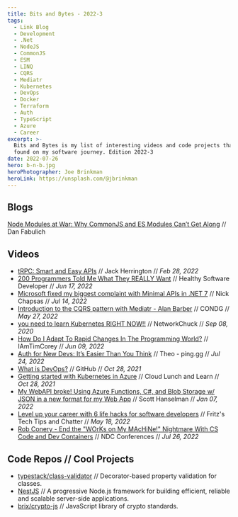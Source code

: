 ```yaml
---
title: Bits and Bytes - 2022-3
tags:
  - Link Blog
  - Development
  - .Net
  - NodeJS
  - CommonJS
  - ESM
  - LINQ
  - CQRS
  - Mediatr
  - Kubernetes
  - DevOps
  - Docker
  - Terraform
  - Auth
  - TypeScript
  - Azure
  - Career
excerpt: >-
  Bits and Bytes is my list of interesting videos and code projects that I've
  found on my software journey. Edition 2022-3
date: 2022-07-26
hero: b-n-b.jpg
heroPhotographer: Joe Brinkman
heroLink: https://unsplash.com/@jbrinkman
---
```


## Blogs

[Node Modules at War: Why CommonJS and ES Modules Can’t Get Along](https://redfin.engineering/node-modules-at-war-why-commonjs-and-es-modules-cant-get-along-9617135eeca1) // Dan Fabulich

## Videos

- [tRPC: Smart and Easy APIs](https://youtu.be/Lam0cYOEst8) // Jack Herrington // _Feb 28, 2022_
- [200 Programmers Told Me What They REALLY Want](https://youtu.be/WXGEXwL64aM) // Healthy Software Developer // _Jun 17, 2022_
- [Microsoft fixed my biggest complaint with Minimal APIs in .NET 7](https://youtu.be/-i4rP0LGY5U) // Nick Chapsas // _Jul 14, 2022_
- [Introduction to the CQRS pattern with Mediatr - Alan Barber](https://youtu.be/7B22Pdt-J2s) // CONDG // _May 27, 2022_
- [you need to learn Kubernetes RIGHT NOW!!](https://youtu.be/7bA0gTroJjw) // NetworkChuck // _Sep 08, 2020_
- [How Do I Adapt To Rapid Changes In The Programming World?](https://youtu.be/JglPiQrWoHg) // IAmTimCorey // _Jun 09, 2022_
- [Auth for New Devs: It’s Easier Than You Think](https://youtu.be/h6wBYWWdyYQ) // Theo - ping․gg // _Jul 24, 2022_
- [What is DevOps?](https://youtu.be/kBV8gPVZNEE) // GitHub // _Oct 28, 2021_
- [Getting started with Kubernetes in Azure](https://youtu.be/dgZ1-3ZLjPY) // Cloud Lunch and Learn // _Oct 28, 2021_
- [My WebAPI broke! Using Azure Functions, C#, and Blob Storage w/ JSON in a new format for my Web App](https://youtu.be/u9vHV_KpTC8) // Scott Hanselman // _Jan 07, 2022_
- [Level up your career with 6 life hacks for software developers](https://youtu.be/jViyRbQLJ7s) // Fritz's Tech Tips and Chatter // _May 18, 2022_
- [Rob Conery - End the "WOrKs on My MAcHiNe!" Nightmare With CS Code and Dev Containers](https://youtu.be/okoc27gGw8E) // NDC Conferences // _Jul 26, 2022_

## Code Repos // Cool Projects

- [typestack/class-validator](https://github.com/typestack/class-validator) // Decorator-based property validation for classes.
- [NestJS](https://nestjs.com/) // A progressive Node.js framework for building efficient, reliable and scalable server-side applications.
- [brix/crypto-js](https://github.com/brix/crypto-js) // JavaScript library of crypto standards.
